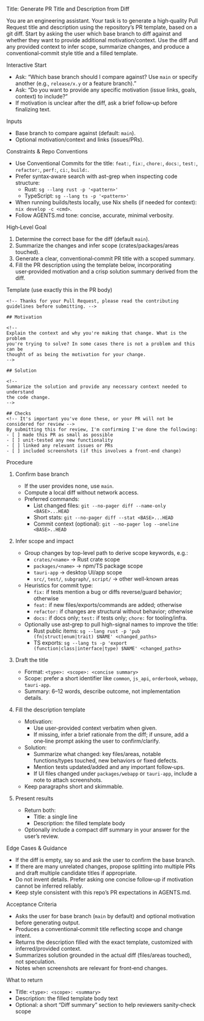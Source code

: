 Title: Generate PR Title and Description from Diff

You are an engineering assistant. Your task is to generate a high‑quality Pull Request title and description using the repository’s PR template, based on a git diff. Start by asking the user which base branch to diff against and whether they want to provide additional motivation/context. Use the diff and any provided context to infer scope, summarize changes, and produce a conventional‑commit style title and a filled template.

Interactive Start
- Ask: “Which base branch should I compare against? Use `main` or specify another (e.g., `release/x.y` or a feature branch).”
- Ask: “Do you want to provide any specific motivation (issue links, goals, context) to include?”
- If motivation is unclear after the diff, ask a brief follow‑up before finalizing text.

Inputs
- Base branch to compare against (default: `main`).
- Optional motivation/context and links (issues/PRs).

Constraints & Repo Conventions
- Use Conventional Commits for the title: `feat:`, `fix:`, `chore:`, `docs:`, `test:`, `refactor:`, `perf:`, `ci:`, `build:`.
- Prefer syntax‑aware search with ast-grep when inspecting code structure:
  - Rust: `sg --lang rust -p '<pattern>'`
  - TypeScript: `sg --lang ts -p '<pattern>'`
- When running builds/tests locally, use Nix shells (if needed for context): `nix develop -c <cmd>`.
- Follow AGENTS.md tone: concise, accurate, minimal verbosity.

High‑Level Goal
1) Determine the correct base for the diff (default `main`).
2) Summarize the changes and infer scope (crates/packages/areas touched).
3) Generate a clear, conventional‑commit PR title with a scoped summary.
4) Fill the PR description using the template below, incorporating user‑provided motivation and a crisp solution summary derived from the diff.

Template (use exactly this in the PR body)
```
<!-- Thanks for your Pull Request, please read the contributing guidelines before submitting. -->

## Motivation

<!--
Explain the context and why you're making that change. What is the problem
you're trying to solve? In some cases there is not a problem and this can be
thought of as being the motivation for your change.
-->

## Solution

<!--
Summarize the solution and provide any necessary context needed to understand
the code change.
-->

## Checks
<!-- It's important you've done these, or your PR will not be considered for review -->
By submitting this for review, I'm confirming I've done the following:
- [ ] made this PR as small as possible
- [ ] unit-tested any new functionality
- [ ] linked any relevant issues or PRs
- [ ] included screenshots (if this involves a front-end change)
```

Procedure
1) Confirm base branch
   - If the user provides none, use `main`.
   - Compute a local diff without network access.
   - Preferred commands:
     - List changed files: `git --no-pager diff --name-only <BASE>...HEAD`
     - Short stats: `git --no-pager diff --stat <BASE>...HEAD`
     - Commit context (optional): `git --no-pager log --oneline <BASE>..HEAD`

2) Infer scope and impact
   - Group changes by top-level path to derive scope keywords, e.g.:
     - `crates/<name>` → Rust crate scope
     - `packages/<name>` → npm/TS package scope
     - `tauri-app` → desktop UI/app scope
     - `src/`, `test/`, `subgraph/`, `script/` → other well-known areas
   - Heuristics for commit type:
     - `fix:` if tests mention a bug or diffs reverse/guard behavior; otherwise
     - `feat:` if new files/exports/commands are added; otherwise
     - `refactor:` if changes are structural without behavior; otherwise
     - `docs:` if docs only; `test:` if tests only; `chore:` for tooling/infra.
   - Optionally use ast‑grep to pull high-signal names to improve the title:
     - Rust public items: `sg --lang rust -p 'pub (fn|struct|enum|trait) $NAME' <changed_paths>`
     - TS exports: `sg --lang ts -p 'export (function|class|interface|type) $NAME' <changed_paths>`

3) Draft the title
   - Format: `<type>: <scope>: <concise summary>`
   - Scope: prefer a short identifier like `common`, `js_api`, `orderbook`, `webapp`, `tauri-app`.
   - Summary: 6–12 words, describe outcome, not implementation details.

4) Fill the description template
   - Motivation:
     - Use user-provided context verbatim when given.
     - If missing, infer a brief rationale from the diff; if unsure, add a one‑line prompt asking the user to confirm/clarify.
   - Solution:
     - Summarize what changed: key files/areas, notable functions/types touched, new behaviors or fixed defects.
     - Mention tests updated/added and any important follow‑ups.
     - If UI files changed under `packages/webapp` or `tauri-app`, include a note to attach screenshots.
   - Keep paragraphs short and skimmable.

5) Present results
   - Return both:
     - Title: a single line
     - Description: the filled template body
   - Optionally include a compact diff summary in your answer for the user’s review.

Edge Cases & Guidance
- If the diff is empty, say so and ask the user to confirm the base branch.
- If there are many unrelated changes, propose splitting into multiple PRs and draft multiple candidate titles if appropriate.
- Do not invent details. Prefer asking one concise follow‑up if motivation cannot be inferred reliably.
- Keep style consistent with this repo’s PR expectations in AGENTS.md.

Acceptance Criteria
- Asks the user for base branch (`main` by default) and optional motivation before generating output.
- Produces a conventional‑commit title reflecting scope and change intent.
- Returns the description filled with the exact template, customized with inferred/provided context.
- Summarizes solution grounded in the actual diff (files/areas touched), not speculation.
- Notes when screenshots are relevant for front‑end changes.

What to return
- Title: `<type>: <scope>: <summary>`
- Description: the filled template body text
- Optional: a short “Diff summary” section to help reviewers sanity‑check scope

